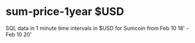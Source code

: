 # sum-price-1year $USD

SQL data in 1 minute time intervals in $USD for Sumcoin from Feb 10 18' - Feb 10 20'
